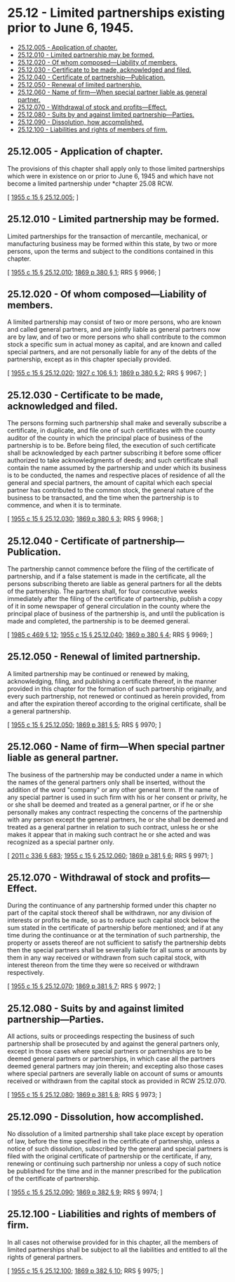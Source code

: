 # 25.12 - Limited partnerships existing prior to June 6, 1945.
* [25.12.005 - Application of chapter.](#2512005---application-of-chapter)
* [25.12.010 - Limited partnership may be formed.](#2512010---limited-partnership-may-be-formed)
* [25.12.020 - Of whom composed—Liability of members.](#2512020---of-whom-composedliability-of-members)
* [25.12.030 - Certificate to be made, acknowledged and filed.](#2512030---certificate-to-be-made-acknowledged-and-filed)
* [25.12.040 - Certificate of partnership—Publication.](#2512040---certificate-of-partnershippublication)
* [25.12.050 - Renewal of limited partnership.](#2512050---renewal-of-limited-partnership)
* [25.12.060 - Name of firm—When special partner liable as general partner.](#2512060---name-of-firmwhen-special-partner-liable-as-general-partner)
* [25.12.070 - Withdrawal of stock and profits—Effect.](#2512070---withdrawal-of-stock-and-profitseffect)
* [25.12.080 - Suits by and against limited partnership—Parties.](#2512080---suits-by-and-against-limited-partnershipparties)
* [25.12.090 - Dissolution, how accomplished.](#2512090---dissolution-how-accomplished)
* [25.12.100 - Liabilities and rights of members of firm.](#2512100---liabilities-and-rights-of-members-of-firm)
## 25.12.005 - Application of chapter.
The provisions of this chapter shall apply only to those limited partnerships which were in existence on or prior to June 6, 1945 and which have not become a limited partnership under *chapter 25.08 RCW.

\[ [1955 c 15 § 25.12.005](http://leg.wa.gov/CodeReviser/documents/sessionlaw/1955c15.pdf?cite=1955%20c%2015%20§%2025.12.005); \]

## 25.12.010 - Limited partnership may be formed.
Limited partnerships for the transaction of mercantile, mechanical, or manufacturing business may be formed within this state, by two or more persons, upon the terms and subject to the conditions contained in this chapter.

\[ [1955 c 15 § 25.12.010](http://leg.wa.gov/CodeReviser/documents/sessionlaw/1955c15.pdf?cite=1955%20c%2015%20§%2025.12.010); [1869 p 380 § 1](http://leg.wa.gov/CodeReviser/Pages/session_laws.aspx?cite=1869%20p%20380%20§%201); RRS § 9966; \]

## 25.12.020 - Of whom composed—Liability of members.
A limited partnership may consist of two or more persons, who are known and called general partners, and are jointly liable as general partners now are by law, and of two or more persons who shall contribute to the common stock a specific sum in actual money as capital, and are known and called special partners, and are not personally liable for any of the debts of the partnership, except as in this chapter specially provided.

\[ [1955 c 15 § 25.12.020](http://leg.wa.gov/CodeReviser/documents/sessionlaw/1955c15.pdf?cite=1955%20c%2015%20§%2025.12.020); [1927 c 106 § 1](http://leg.wa.gov/CodeReviser/documents/sessionlaw/1927c106.pdf?cite=1927%20c%20106%20§%201); [1869 p 380 § 2](http://leg.wa.gov/CodeReviser/Pages/session_laws.aspx?cite=1869%20p%20380%20§%202); RRS § 9967; \]

## 25.12.030 - Certificate to be made, acknowledged and filed.
The persons forming such partnership shall make and severally subscribe a certificate, in duplicate, and file one of such certificates with the county auditor of the county in which the principal place of business of the partnership is to be. Before being filed, the execution of such certificate shall be acknowledged by each partner subscribing it before some officer authorized to take acknowledgments of deeds; and such certificate shall contain the name assumed by the partnership and under which its business is to be conducted, the names and respective places of residence of all the general and special partners, the amount of capital which each special partner has contributed to the common stock, the general nature of the business to be transacted, and the time when the partnership is to commence, and when it is to terminate.

\[ [1955 c 15 § 25.12.030](http://leg.wa.gov/CodeReviser/documents/sessionlaw/1955c15.pdf?cite=1955%20c%2015%20§%2025.12.030); [1869 p 380 § 3](http://leg.wa.gov/CodeReviser/Pages/session_laws.aspx?cite=1869%20p%20380%20§%203); RRS § 9968; \]

## 25.12.040 - Certificate of partnership—Publication.
The partnership cannot commence before the filing of the certificate of partnership, and if a false statement is made in the certificate, all the persons subscribing thereto are liable as general partners for all the debts of the partnership. The partners shall, for four consecutive weeks immediately after the filing of the certificate of partnership, publish a copy of it in some newspaper of general circulation in the county where the principal place of business of the partnership is, and until the publication is made and completed, the partnership is to be deemed general.

\[ [1985 c 469 § 12](http://leg.wa.gov/CodeReviser/documents/sessionlaw/1985c469.pdf?cite=1985%20c%20469%20§%2012); [1955 c 15 § 25.12.040](http://leg.wa.gov/CodeReviser/documents/sessionlaw/1955c15.pdf?cite=1955%20c%2015%20§%2025.12.040); [1869 p 380 § 4](http://leg.wa.gov/CodeReviser/Pages/session_laws.aspx?cite=1869%20p%20380%20§%204); RRS § 9969; \]

## 25.12.050 - Renewal of limited partnership.
A limited partnership may be continued or renewed by making, acknowledging, filing, and publishing a certificate thereof, in the manner provided in this chapter for the formation of such partnership originally, and every such partnership, not renewed or continued as herein provided, from and after the expiration thereof according to the original certificate, shall be a general partnership.

\[ [1955 c 15 § 25.12.050](http://leg.wa.gov/CodeReviser/documents/sessionlaw/1955c15.pdf?cite=1955%20c%2015%20§%2025.12.050); [1869 p 381 § 5](http://leg.wa.gov/CodeReviser/Pages/session_laws.aspx?cite=1869%20p%20381%20§%205); RRS § 9970; \]

## 25.12.060 - Name of firm—When special partner liable as general partner.
The business of the partnership may be conducted under a name in which the names of the general partners only shall be inserted, without the addition of the word "company" or any other general term. If the name of any special partner is used in such firm with his or her consent or privity, he or she shall be deemed and treated as a general partner, or if he or she personally makes any contract respecting the concerns of the partnership with any person except the general partners, he or she shall be deemed and treated as a general partner in relation to such contract, unless he or she makes it appear that in making such contract he or she acted and was recognized as a special partner only.

\[ [2011 c 336 § 683](http://lawfilesext.leg.wa.gov/biennium/2011-12/Pdf/Bills/Session%20Laws/Senate/5045.SL.pdf?cite=2011%20c%20336%20§%20683); [1955 c 15 § 25.12.060](http://leg.wa.gov/CodeReviser/documents/sessionlaw/1955c15.pdf?cite=1955%20c%2015%20§%2025.12.060); [1869 p 381 § 6](http://leg.wa.gov/CodeReviser/Pages/session_laws.aspx?cite=1869%20p%20381%20§%206); RRS § 9971; \]

## 25.12.070 - Withdrawal of stock and profits—Effect.
During the continuance of any partnership formed under this chapter no part of the capital stock thereof shall be withdrawn, nor any division of interests or profits be made, so as to reduce such capital stock below the sum stated in the certificate of partnership before mentioned; and if at any time during the continuance or at the termination of such partnership, the property or assets thereof are not sufficient to satisfy the partnership debts then the special partners shall be severally liable for all sums or amounts by them in any way received or withdrawn from such capital stock, with interest thereon from the time they were so received or withdrawn respectively.

\[ [1955 c 15 § 25.12.070](http://leg.wa.gov/CodeReviser/documents/sessionlaw/1955c15.pdf?cite=1955%20c%2015%20§%2025.12.070); [1869 p 381 § 7](http://leg.wa.gov/CodeReviser/Pages/session_laws.aspx?cite=1869%20p%20381%20§%207); RRS § 9972; \]

## 25.12.080 - Suits by and against limited partnership—Parties.
All actions, suits or proceedings respecting the business of such partnership shall be prosecuted by and against the general partners only, except in those cases where special partners or partnerships are to be deemed general partners or partnerships, in which case all the partners deemed general partners may join therein; and excepting also those cases where special partners are severally liable on account of sums or amounts received or withdrawn from the capital stock as provided in RCW 25.12.070.

\[ [1955 c 15 § 25.12.080](http://leg.wa.gov/CodeReviser/documents/sessionlaw/1955c15.pdf?cite=1955%20c%2015%20§%2025.12.080); [1869 p 381 § 8](http://leg.wa.gov/CodeReviser/Pages/session_laws.aspx?cite=1869%20p%20381%20§%208); RRS § 9973; \]

## 25.12.090 - Dissolution, how accomplished.
No dissolution of a limited partnership shall take place except by operation of law, before the time specified in the certificate of partnership, unless a notice of such dissolution, subscribed by the general and special partners is filed with the original certificate of partnership or the certificate, if any, renewing or continuing such partnership nor unless a copy of such notice be published for the time and in the manner prescribed for the publication of the certificate of partnership.

\[ [1955 c 15 § 25.12.090](http://leg.wa.gov/CodeReviser/documents/sessionlaw/1955c15.pdf?cite=1955%20c%2015%20§%2025.12.090); [1869 p 382 § 9](http://leg.wa.gov/CodeReviser/Pages/session_laws.aspx?cite=1869%20p%20382%20§%209); RRS § 9974; \]

## 25.12.100 - Liabilities and rights of members of firm.
In all cases not otherwise provided for in this chapter, all the members of limited partnerships shall be subject to all the liabilities and entitled to all the rights of general partners.

\[ [1955 c 15 § 25.12.100](http://leg.wa.gov/CodeReviser/documents/sessionlaw/1955c15.pdf?cite=1955%20c%2015%20§%2025.12.100); [1869 p 382 § 10](http://leg.wa.gov/CodeReviser/Pages/session_laws.aspx?cite=1869%20p%20382%20§%2010); RRS § 9975; \]

